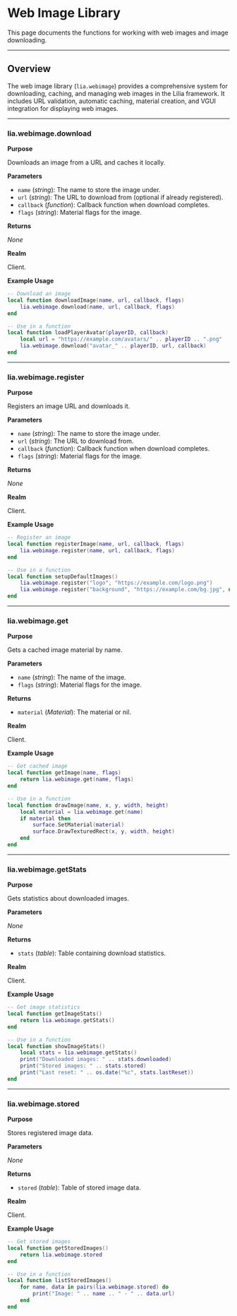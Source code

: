 # Web Image Library

This page documents the functions for working with web images and image downloading.

---

## Overview

The web image library (`lia.webimage`) provides a comprehensive system for downloading, caching, and managing web images in the Lilia framework. It includes URL validation, automatic caching, material creation, and VGUI integration for displaying web images.

---

### lia.webimage.download

**Purpose**

Downloads an image from a URL and caches it locally.

**Parameters**

* `name` (*string*): The name to store the image under.
* `url` (*string*): The URL to download from (optional if already registered).
* `callback` (*function*): Callback function when download completes.
* `flags` (*string*): Material flags for the image.

**Returns**

*None*

**Realm**

Client.

**Example Usage**

```lua
-- Download an image
local function downloadImage(name, url, callback, flags)
    lia.webimage.download(name, url, callback, flags)
end

-- Use in a function
local function loadPlayerAvatar(playerID, callback)
    local url = "https://example.com/avatars/" .. playerID .. ".png"
    lia.webimage.download("avatar_" .. playerID, url, callback)
end
```

---

### lia.webimage.register

**Purpose**

Registers an image URL and downloads it.

**Parameters**

* `name` (*string*): The name to store the image under.
* `url` (*string*): The URL to download from.
* `callback` (*function*): Callback function when download completes.
* `flags` (*string*): Material flags for the image.

**Returns**

*None*

**Realm**

Client.

**Example Usage**

```lua
-- Register an image
local function registerImage(name, url, callback, flags)
    lia.webimage.register(name, url, callback, flags)
end

-- Use in a function
local function setupDefaultImages()
    lia.webimage.register("logo", "https://example.com/logo.png")
    lia.webimage.register("background", "https://example.com/bg.jpg", nil, "noclamp smooth")
end
```

---

### lia.webimage.get

**Purpose**

Gets a cached image material by name.

**Parameters**

* `name` (*string*): The name of the image.
* `flags` (*string*): Material flags for the image.

**Returns**

* `material` (*Material*): The material or nil.

**Realm**

Client.

**Example Usage**

```lua
-- Get cached image
local function getImage(name, flags)
    return lia.webimage.get(name, flags)
end

-- Use in a function
local function drawImage(name, x, y, width, height)
    local material = lia.webimage.get(name)
    if material then
        surface.SetMaterial(material)
        surface.DrawTexturedRect(x, y, width, height)
    end
end
```

---

### lia.webimage.getStats

**Purpose**

Gets statistics about downloaded images.

**Parameters**

*None*

**Returns**

* `stats` (*table*): Table containing download statistics.

**Realm**

Client.

**Example Usage**

```lua
-- Get image statistics
local function getImageStats()
    return lia.webimage.getStats()
end

-- Use in a function
local function showImageStats()
    local stats = lia.webimage.getStats()
    print("Downloaded images: " .. stats.downloaded)
    print("Stored images: " .. stats.stored)
    print("Last reset: " .. os.date("%c", stats.lastReset))
end
```

---

### lia.webimage.stored

**Purpose**

Stores registered image data.

**Parameters**

*None*

**Returns**

* `stored` (*table*): Table of stored image data.

**Realm**

Client.

**Example Usage**

```lua
-- Get stored images
local function getStoredImages()
    return lia.webimage.stored
end

-- Use in a function
local function listStoredImages()
    for name, data in pairs(lia.webimage.stored) do
        print("Image: " .. name .. " - " .. data.url)
    end
end
```